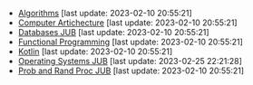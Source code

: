 * [Algorithms](./Algorithms.pdf) [last update: 2023-02-10 20:55:21]
* [Computer Artichecture](./Computer%20Artichecture.pdf) [last update: 2023-02-10 20:55:21]
* [Databases JUB](./Databases%20JUB.pdf) [last update: 2023-02-10 20:55:21]
* [Functional Programming](./Functional%20Programming.pdf) [last update: 2023-02-10 20:55:21]
* [Kotlin](./Kotlin.pdf) [last update: 2023-02-10 20:55:21]
* [Operating Systems JUB](./Operating%20Systems%20JUB.pdf) [last update: 2023-02-25 22:21:28]
* [Prob and Rand Proc JUB](./Prob%20and%20Rand%20Proc%20JUB.pdf) [last update: 2023-02-10 20:55:21]
